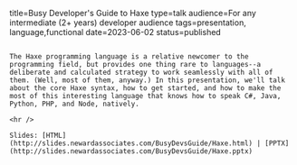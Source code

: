 title=Busy Developer's Guide to Haxe
type=talk
audience=For any intermediate (2+ years) developer audience
tags=presentation, language,functional
date=2023-06-02
status=published
~~~~~~

The Haxe programming language is a relative newcomer to the programming field, but provides one thing rare to languages--a deliberate and calculated strategy to work seamlessly with all of them. (Well, most of them, anyway.) In this presentation, we'll talk about the core Haxe syntax, how to get started, and how to make the most of this interesting language that knows how to speak C#, Java, Python, PHP, and Node, natively.
    
<hr />

Slides: [HTML](http://slides.newardassociates.com/BusyDevsGuide/Haxe.html) | [PPTX](http://slides.newardassociates.com/BusyDevsGuide/Haxe.pptx)
